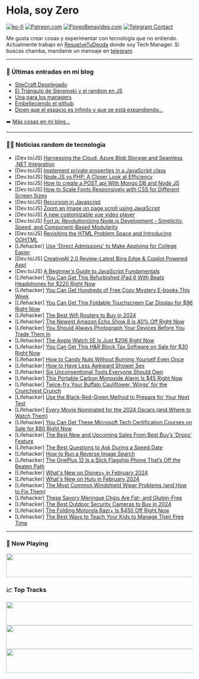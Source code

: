 # Hola, soy Zero

[![ko-fi](https://ko-fi.com/img/githubbutton_sm.svg)](https://ko-fi.com/J3J4N0LUK)
[![Patreon.com](https://img.shields.io/endpoint.svg?url=https%3A%2F%2Fshieldsio-patreon.vercel.app%2Fapi%3Fusername%3Dzerodragon%26type%3Dpatrons&style=for-the-badge)](https://patreon.com/zerodragon)
[![FloresBenavides.com](https://img.shields.io/website?down_message=oops&label=MiBlog&style=for-the-badge&up_message=online&url=https%3A%2F%2Ffloresbenavides.com)](https://floresbenavides.com)
[![Telegram Contact](https://img.shields.io/badge/escr%C3%ADbeme-ZeroDragon-%2326A5E4?style=for-the-badge&logo=telegram)](https://t.me/zerodragon)

Me gusta crear cosas y experimentar con tecnología que no entiendo.
Actualmente trabajo en [ResuelveTuDeuda](http://github.com/resuelve) donde soy Tech Manager.
Si buscas chamba, mandame un mensaje en [telegram](https://t.me/zerodragon).

---

### 📕 Últimas entradas en mi blog
<!-- BLOG-POST-LIST:START -->
- [SiteCraft Desplegado](https://floresbenavides.com/sitecraft-desplegado/)
- [El Triángulo de Sierpinski y el random en JS](https://floresbenavides.com/el-triangulo-de-sierpinski-y-el-random-en-js/)
- [Una para los managers](https://floresbenavides.com/una-para-los-managers/)
- [Embelleciendo el github](https://floresbenavides.com/embelleciendo-el-github/)
- [Dicen que el espacio es infinito y que se está expandiendo…](https://floresbenavides.com/dicen-que-el-espacio-es-infinito-y-que-se-esta-expandiendo/)
<!-- BLOG-POST-LIST:END -->

➡️ [Más cosas en mi blog...](https://floresbenavides.com)

---

### 👨‍💻 Noticias random de tecnología
<!-- TECH-POSTS:START -->
- [Dev.to/JS] [Harnessing the Cloud: Azure Blob Storage and Seamless .NET Integration](https://dev.to/sardarmudassaralikhan/harnessing-the-cloud-azure-blob-storage-and-seamless-net-integration-5384)
- [Dev.to/JS] [Implement private properties in a JavaScript class](https://dev.to/phuocng/implement-private-properties-in-a-javascript-class-3pp4)
- [Dev.to/JS] [Node.JS vs PHP: A Closer Look at Efficiency](https://dev.to/hadiraza04/nodejs-vs-php-a-closer-look-at-efficiency-3391)
- [Dev.to/JS] [How to create a POST api With Mongo DB and Node JS](https://dev.to/rshrmcse/how-to-create-a-post-api-with-mongo-db-and-node-js-2473)
- [Dev.to/JS] [How to Scale Fonts Responsively with CSS for Different Screen Sizes](https://dev.to/sikirumomodu/how-to-scale-fonts-responsively-with-css-for-different-screen-sizes-4p4c)
- [Dev.to/JS] [Recursion in Javascript](https://dev.to/thehomelessdev/recursion-in-javascript-50nm)
- [Dev.to/JS] [Zoom an Image on page scroll using JavaScript](https://dev.to/divinector/zoom-an-image-on-page-scroll-using-javascript-39mg)
- [Dev.to/JS] [A new customizable vue video player](https://dev.to/lucaargentieri/a-new-customizable-vue-video-player-4mle)
- [Dev.to/JS] [Fort.js: Revolutionizing Node.js Development - Simplicity, Speed, and Component-Based Modularity](https://dev.to/ujjwal_kr_gupta/fortjs-revolutionizing-nodejs-development-simplicity-speed-and-component-based-modularity-1k0c)
- [Dev.to/JS] [Revisiting the HTML Problem Space and Introducing OOHTML](https://dev.to/oxharris/revisiting-the-html-problem-space-and-introducing-oohtml-3oh5)
- [Lifehacker] [Use &#39;Direct Admissions&#39; to Make Applying for College Easier](https://lifehacker.com/family/direct-admissions-college)
- [Dev.to/JS] [CreativeAI 2.0 Review-Latest Bing Edge &amp; Copilot Powered App!](https://dev.to/arifhossain204/creativeai-20-review-latest-bing-edge-copilot-powered-app-255p)
- [Dev.to/JS] [A Beginner’s Guide to JavaScript Fundamentals](https://dev.to/sikirumomodu/a-beginners-guide-to-javascript-fundamentals-2gmh)
- [Lifehacker] [You Can Get This Refurbished iPad 6 With Beats Headphones for $220 Right Now](https://lifehacker.com/tech/ipad-6-beats-headphones-sale)
- [Lifehacker] [You Can Get Hundreds of Free Cozy Mystery E-books This Week](https://lifehacker.com/entertainment/free-mystery-e-books-kindle)
- [Lifehacker] [You Can Get This Foldable Touchscreen Car Display for $96 Right Now](https://lifehacker.com/travel/foldable-touchscreen-car-display-sale)
- [Lifehacker] [The Best Wifi Routers to Buy in 2024](https://lifehacker.com/tech/best-wifi-routers)
- [Lifehacker] [The Newest Amazon Echo Show 8 is 40% Off Right Now](https://lifehacker.com/tech/best-echo-show-8-deal)
- [Lifehacker] [You Should Always Photograph Your Devices Before You Trade Them In](https://lifehacker.com/tech/photograph-devices-before-you-trade-them-in)
- [Lifehacker] [The Apple Watch SE Is Just $206 Right Now](https://lifehacker.com/tech/best-apple-watch-se-deal)
- [Lifehacker] [You Can Get This H&amp;R Block Tax Software on Sale for $30 Right Now](https://lifehacker.com/money/hr-block-tax-software-sale)
- [Lifehacker] [How to Candy Nuts Without Burning Yourself Even Once](https://lifehacker.com/how-to-candy-nuts-without-burning-yourself-even-once-1849744499)
- [Lifehacker] [How to Have Less Awkward Shower Sex](https://lifehacker.com/relationships/how-to-have-less-awkward-shower-sex)
- [Lifehacker] [Six Unconventional Tools Everyone Should Own](https://lifehacker.com/home/unconventional-tools-worth-owning)
- [Lifehacker] [This Portable Carbon Monoxide Alarm Is $45 Right Now](https://lifehacker.com/home/portable-carbon-monoxide-alarm-sale)
- [Lifehacker] [Twice-fry Your Buffalo Cauliflower ‘Wings’ for the Crunchiest Crunch](https://lifehacker.com/food-drink/best-twice-fried-buffalo-cauliflower-wings-recipe)
- [Lifehacker] [Use the Black-Red-Green Method to Prepare for Your Next Test](https://lifehacker.com/family/black-red-green-method-to-study)
- [Lifehacker] [Every Movie Nominated for the 2024 Oscars &lpar;and Where to Watch Them&rpar;](https://lifehacker.com/entertainment/where-to-stream-2024-oscar-nominees)
- [Lifehacker] [You Can Get These Microsoft Tech Certification Courses on Sale for $80 Right Now](https://lifehacker.com/work/microsoft-certification-training-bundle-sale)
- [Lifehacker] [The Best New and Upcoming Sales From Best Buy’s ‘Drops’ Feature](https://lifehacker.com/tech/best-buy-drops)
- [Lifehacker] [The Best Questions to Ask During a Speed Date](https://lifehacker.com/relationships/best-speed-dating-questions)
- [Lifehacker] [How to Run a Reverse Image Search](https://lifehacker.com/tech/how-to-run-a-reverse-image-search)
- [Lifehacker] [The OnePlus 12 Is a Slick Flagship Phone That’s Off the Beaten Path](https://lifehacker.com/tech/oneplus-12-review-a-slick-flagship-phone-thats-off-the-beaten-path)
- [Lifehacker] [What&#39;s New on Disney+ in February 2024](https://lifehacker.com/entertainment/whats-new-on-disney-in-february-2024)
- [Lifehacker] [What&#39;s New on Hulu in February 2024](https://lifehacker.com/entertainment/whats-new-on-hulu-in-february-2024)
- [Lifehacker] [The Most Common Windshield Wiper Problems &lpar;and How to Fix Them&rpar;](https://lifehacker.com/travel/most-common-windshield-wiper-problems-and-how-to-fix)
- [Lifehacker] [These Savory Meringue Chips Are Fat- and Gluten-Free](https://lifehacker.com/food-drink/savory-meringue-chips-recipe)
- [Lifehacker] [The Best Outdoor Security Cameras to Buy in 2024](https://lifehacker.com/tech/best-outdoor-security-cameras-you-can-buy-in-2024)
- [Lifehacker] [The Folding Motorola Razr+ Is $450 Off Right Now](https://lifehacker.com/tech/unlocked-motorola-razr-is-450-dollars-off-right-now)
- [Lifehacker] [The Best Ways to Teach Your Kids to Manage Their Free Time](https://lifehacker.com/family/teach-kids-to-manage-free-time)<!-- TECH-POSTS:END -->

---

### 🎵 Now Playing
<a href="https://spotify-now-playing-dun.vercel.app/now-playing?open"><img src="https://spotify-now-playing-dun.vercel.app/now-playing" width="540" height="64"></a>

### 📈 Top Tracks
<a href="https://spotify-now-playing-dun.vercel.app/top-tracks?i=1&open"><img src="https://spotify-now-playing-dun.vercel.app/top-tracks?i=1" width="540" height="64"></a>
<a href="https://spotify-now-playing-dun.vercel.app/top-tracks?i=2&open"><img src="https://spotify-now-playing-dun.vercel.app/top-tracks?i=2" width="540" height="64"></a>
<a href="https://spotify-now-playing-dun.vercel.app/top-tracks?i=3&open"><img src="https://spotify-now-playing-dun.vercel.app/top-tracks?i=3" width="540" height="64"></a>
